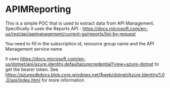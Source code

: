 # APIMReporting

This is a simple POC that is used to extract data from API Management. 
Specifically it uses the Reports API - https://docs.microsoft.com/en-us/rest/api/apimanagement/current-ga/reports/list-by-request 

You need to fill in the subscription id, resource group name and the API Management service name

it uses https://docs.microsoft.com/en-us/dotnet/api/azure.identity.defaultazurecredential?view=azure-dotnet to get the bearer token. 
See https://azuresdkdocs.blob.core.windows.net/$web/dotnet/Azure.Identity/1.0.0/api/index.html for more information
